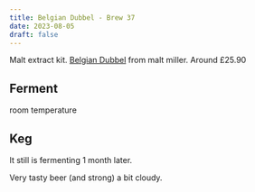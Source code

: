 ```yaml
---
title: Belgian Dubbel - Brew 37 
date: 2023-08-05
draft: false 
---
```

<!-- [![pot](/images/2023-06-06/3.jpg "treatment")](/images/2023-06-06/3.jpg) -->

<!-- [https://share.brewfather.app/36b9wFHyxgBxgw](https://share.brewfather.app/36b9wFHyxgBxgw) similar recipe that I am making. I'm going for 3.8% as it is hot weather and the beer is for a party. -->

Malt extract kit. [Belgian Dubbel](https://www.themaltmiller.co.uk/product/festival-world-beer-kits-belgian-dubbel/?v=79cba1185463) from malt miller.  Around £25.90

## Ferment

room temperature

## Keg

It still is fermenting 1 month later.

Very tasty beer (and strong) a bit cloudy.